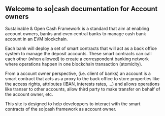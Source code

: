 ## Welcome to so|cash documentation for Account owners

Sustainable & Open Cash Framework is a standard that aim at enabling account owners, banks and even central banks to manage cash bank account in an EVM blockchain.

Each bank will deploy a set of smart contracts that will act as a back office system to manage the deposit accounts. These smart contracts can call each other (when allowed) to create a correspondent banking network where operations happen in one blockchain transaction (atomicity).

From a account owner perspective, (i.e. client of banks) an account is a smart contract that acts as a proxy to the back office to store properties like the access rights, attributes (IBAN, interests rates, ...) and allows operations like transer to other accounts, allow third party to make transfer on behalf of the account owner, etc.

This site is designed to help developpers to interact with the smart contracts of the so|cash framework as account owner.

